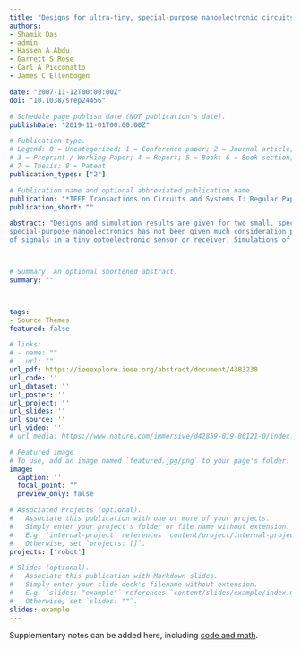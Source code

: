 ```yaml
---
title: "Designs for ultra-tiny, special-purpose nanoelectronic circuits"
authors:
- Shamik Das
- admin
- Hassen A Abdu
- Garrett S Rose 
- Carl A Picconatto
- James C Ellenbogen

date: "2007-11-12T00:00:00Z"
doi: "10.1038/srep24456"

# Schedule page publish date (NOT publication's date).
publishDate: "2019-11-01T00:00:00Z"

# Publication type.
# Legend: 0 = Uncategorized; 1 = Conference paper; 2 = Journal article;
# 3 = Preprint / Working Paper; 4 = Report; 5 = Book; 6 = Book section;
# 7 = Thesis; 8 = Patent
publication_types: ["2"]

# Publication name and optional abbreviated publication name.
publication: "*IEEE Transactions on Circuits and Systems I: Regular Papers* **54** (11) 2528-2540"
publication_short: ""

abstract: "Designs and simulation results are given for two small, special-purpose nanoelectronic circuits. The area of
special-purpose nanoelectronics has not been given much consideration previously, though much effort has been devoted to the development of general-purpose nanoelectronic systems, i.e., nanocomputers. This paper demonstrates via simulation that the nanodevices and nanofabrication techniques developed recently for general-purpose nanocomputers also might be applied with substantial benefit to implement less complex nanocircuits targeted at specific applications. Nanocircuits considered here are a digital controller for the leg motion on an autonomous millimeter-scale robot and an analog nanocircuit for amplification
of signals in a tiny optoelectronic sensor or receiver. Simulations of both nanocircuit designs show significant improvement over microelectronic designs in metrics such as footprint area and power consumption. These improvements are obtained from designs employing nanodevices and nanofabrication techniques that already have been demonstrated experimentally. Thus, the results presented here suggest that such improvements might be realized in the near term for important, special-purpose applications."



# Summary. An optional shortened abstract.
summary: ""



tags:
- Source Themes
featured: false

# links:
# - name: ""
#   url: ""
url_pdf: https://ieeexplore.ieee.org/abstract/document/4383238
url_code: ''
url_dataset: ''
url_poster: ''
url_project: ''
url_slides: ''
url_source: ''
url_video: ''
# url_media: https://www.nature.com/immersive/d42859-019-00121-0/index.html

# Featured image
# To use, add an image named `featured.jpg/png` to your page's folder. 
image:
  caption: ''
  focal_point: ""
  preview_only: false

# Associated Projects (optional).
#   Associate this publication with one or more of your projects.
#   Simply enter your project's folder or file name without extension.
#   E.g. `internal-project` references `content/project/internal-project/index.md`.
#   Otherwise, set `projects: []`.
projects: ['robot']

# Slides (optional).
#   Associate this publication with Markdown slides.
#   Simply enter your slide deck's filename without extension.
#   E.g. `slides: "example"` references `content/slides/example/index.md`.
#   Otherwise, set `slides: ""`.
slides: example
---
```


Supplementary notes can be added here, including [code and math](https://sourcethemes.com/academic/docs/writing-markdown-latex/).
